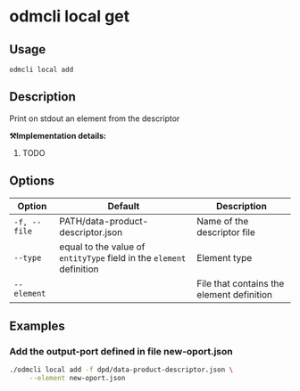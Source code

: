 # odmcli local get

## Usage

`odmcli local add`

## Description

Print on stdout an element from the descriptor

**⚒️Implementation details:**

1. TODO

## Options

Option|Default|Description
-------|----------|-------
`-f, --file`|PATH/data-product-descriptor.json|Name of the descriptor file
`--type`|equal to the value of `entityType` field in the `element` definition| Element type
`--element`||File that contains the element definition

## Examples

### Add the output-port defined in file new-oport.json
```bash
./odmcli local add -f dpd/data-product-descriptor.json \
     --element new-oport.json
```





